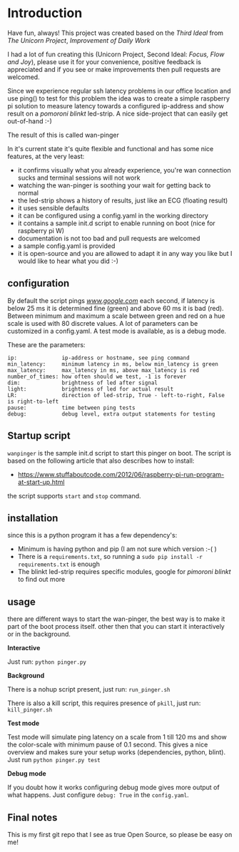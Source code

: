 # Introduction

Have fun, always! This project was created based on the *Third Ideal* from *The Unicorn Project*, *Improvement of Daily Work*

I had a lot of fun creating this (Unicorn Project, Second Ideal: *Focus, Flow and Joy*), please use it for your convenience, positive feedback is appreciated and if you see or make improvements then pull requests are welcomed.

Since we experience regular ssh latency problems in our office location and use ping() to test for this problem
the idea was to create a simple raspberry pi solution to measure latency towards a configured
ip-address and show result on a *pomoroni blinkt* led-strip. A nice side-project that can easily
get out-of-hand :-)

The result of this is called wan-pinger

In it's current state it's quite flexible and functional and has some nice features, at the very least:

* it confirms visually what you already experience, you're wan connection sucks and terminal sessions will not work
* watching the wan-pinger is soothing your wait for getting back to normal
* the led-strip shows a history of results, just like an ECG (floating result)
* it uses sensible defaults
* it can be configured using a config.yaml in the working directory
* it contains a sample init.d script to enable running on boot (nice for raspberry pi W)
* documentation is not too bad and pull requests are welcomed
* a sample config.yaml is provided
* it is open-source and you are allowed to adapt it in any way you like but I would like to hear what you did :-)

## configuration

By default the script pings *www.google.com* each second, if latency is below 25 ms it is determined fine (green) and above 60 ms it is bad (red). Between minimum and maximum a scale between green and red on a hue scale is used with 80 discrete values. A lot of parameters can be customized in a config.yaml. A test mode is available, as is a debug mode.

These are the parameters:

```
ip:              ip-address or hostname, see ping command
min_latency:     minimum latency in ms, below min_latency is green
max_latency:     max_latency in ms, above max_latency is red
number_of_times: how often should we test, -1 is forever
dim:             brightness of led after signal
light:           brightness of led for actual result
LR:              direction of led-strip, True - left-to-right, False is right-to-left
pause:           time between ping tests
debug:           debug level, extra output statements for testing
```

## Startup script

`wanpinger` is the sample init.d script to start this pinger on boot. The script is based on the following article that also describes how to install:

* https://www.stuffaboutcode.com/2012/06/raspberry-pi-run-program-at-start-up.html

the script supports `start` and `stop` command.

## installation

since this is a python program it has a few dependency's:

* Minimum is having python and pip (I am not sure which version :-( )
* There is a `requirements.txt`, so running a `sudo pip install -r requirements.txt` is enough
* The blinkt led-strip requires specific modules, google for *pimoroni blinkt* to find out more

## usage

there are different ways to start the wan-pinger, the best way is to make it part of the boot process itself. other then that you can start it interactively or in the background.

**Interactive**

Just run: `python pinger.py`

**Background**

There is a nohup script present, just run: `run_pinger.sh`

There is also a kill script, this requires presence of `pkill`, just run: `kill_pinger.sh`

**Test mode**

Test mode will simulate ping latency on a scale from 1 till 120 ms and show the color-scale with minimum pause of 0.1 second. This gives a nice overview and makes sure your setup works (dependencies, python, blint). Just run `python pinger.py test`

**Debug mode**

If you doubt how it works configuring debug mode gives more output of what happens. Just configure `debug: True` in the `config.yaml`.

## Final notes

This is my first git repo that I see as true Open Source, so please be easy on me!
